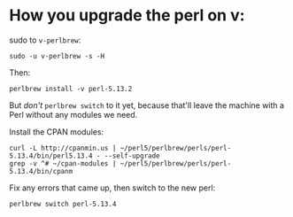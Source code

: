 # How you upgrade the perl on v:

sudo to `v-perlbrew`:

    sudo -u v-perlbrew -s -H
    
Then:

    perlbrew install -v perl-5.13.2
    
But *don't* `perlbrew switch` to it yet, because that'll leave the
machine with a Perl without any modules we need.

Install the CPAN modules:
    
    curl -L http://cpanmin.us | ~/perl5/perlbrew/perls/perl-5.13.4/bin/perl5.13.4 - --self-upgrade
    grep -v ^# ~/cpan-modules | ~/perl5/perlbrew/perls/perl-5.13.4/bin/cpanm 
    
Fix any errors that came up, then switch to the new perl:

    perlbrew switch perl-5.13.4
